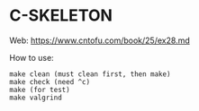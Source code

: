 # C-SKELETON

Web: https://www.cntofu.com/book/25/ex28.md

How to use: 

```
make clean (must clean first, then make)
make check (need ^c)
make (for test)
make valgrind
```

